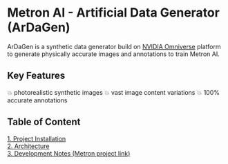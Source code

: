 # Metron AI - Artificial Data Generator (ArDaGen)

ArDaGen is a synthetic data generator build on [NVIDIA Omniverse](https://developer.nvidia.com/nvidia-omniverse-platform) platform to generate physically accurate images and annotations to train Metron AI.

## Key Features

:boom: photorealistic synthetic images
:boom: vast image content variations
:boom: 100% accurate annotations

## Table of Content

[1. Project Installation](/docs/project_installation.md)\
[2. Architecture](/docs/architecture.md)\
[3. Development Notes (Metron project link)](https://github.com/OndrejSzekely/metron/blob/main/docs/development_notes.md)
